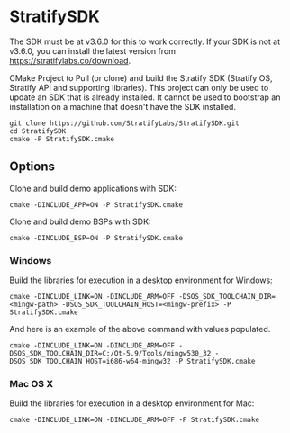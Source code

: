 # StratifySDK

The SDK must be at v3.6.0 for this to work correctly. If your
SDK is not at v3.6.0, you can install the latest version
from https://stratifylabs.co/download.

CMake Project to Pull (or clone) and build the Stratify SDK (Stratify OS, Stratify API and supporting libraries). This project can only be used
to update an SDK that is already installed. It cannot be used
to bootstrap an installation on a machine that doesn't have the SDK installed.

```
git clone https://github.com/StratifyLabs/StratifySDK.git
cd StratifySDK
cmake -P StratifySDK.cmake
```

## Options

Clone and build demo applications with SDK:

```
cmake -DINCLUDE_APP=ON -P StratifySDK.cmake
```

Clone and build demo BSPs with SDK:

```
cmake -DINCLUDE_BSP=ON -P StratifySDK.cmake
```

### Windows

Build the libraries for execution in a desktop environment for Windows:

```
cmake -DINCLUDE_LINK=ON -DINCLUDE_ARM=OFF -DSOS_SDK_TOOLCHAIN_DIR=<mingw-path> -DSOS_SDK_TOOLCHAIN_HOST=<mingw-prefix> -P StratifySDK.cmake
```

And here is an example of the above command with values populated.

```
cmake -DINCLUDE_LINK=ON -DINCLUDE_ARM=OFF -DSOS_SDK_TOOLCHAIN_DIR=C:/Qt-5.9/Tools/mingw530_32 -DSOS_SDK_TOOLCHAIN_HOST=i686-w64-mingw32 -P StratifySDK.cmake
```

### Mac OS X

Build the libraries for execution in a desktop environment for Mac:

```
cmake -DINCLUDE_LINK=ON -DINCLUDE_ARM=OFF -P StratifySDK.cmake
```
